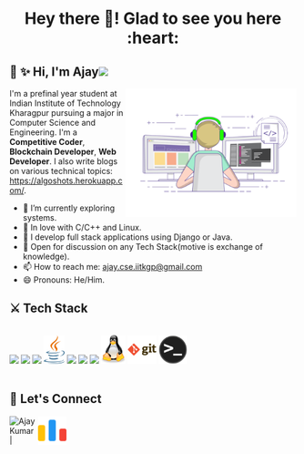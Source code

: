 <h1 align="center">Hey there 👋! Glad to see you here :heart:</h1>

<!--
**ajaykumarr123/ajaykumarr123** is a ✨ _special_ ✨ repository because its `README.md` (this file) appears on your GitHub profile.

Here are some ideas to get you started:

- 🔭 I’m currently working on ...
- 🌱 I’m currently learning ...
- 👯 I’m looking to collaborate on ...
- 🤔 I’m looking for help with ...
- 💬 Ask me about ...
- 📫 How to reach me: ...
- 😄 Pronouns: ...
- ⚡ Fun fact: ...
-->
<!-- ## 🧐 About
 -->

## 👋 ✨ Hi, I'm Ajay<img src="https://github.com/TheDudeThatCode/TheDudeThatCode/blob/master/Assets/Mario_Hello_Big.gif" width="30px">
<img align="right" alt="GIF" src="https://raw.githubusercontent.com/devSouvik/devSouvik/master/gif3.gif" width="300"/>


I'm a prefinal year student at Indian Institute of Technology Kharagpur pursuing a major in Computer Science and Engineering. I'm a **Competitive Coder**, **Blockchain Developer**, **Web Developer**. I also write blogs on various technical topics: https://algoshots.herokuapp.com/.

- 🧐 I’m currently exploring systems.
- 🌱 In love with C/C++ and Linux. 
- 🔭 I develop full stack applications using Django or Java.
- 💬 Open for discussion on any Tech Stack(motive is exchange of knowledge). 
- 📫 How to reach me: ajay.cse.iitkgp@gmail.com
- 😄 Pronouns: He/Him.

## ⚔️ Tech Stack
<br>
    <code><img height="50" src="https://github.com/gilbarbara/logos/blob/master/logos/c.svg"></code>
    <code><img height="50" src="https://github.com/gilbarbara/logos/blob/master/logos/c-plusplus.svg"></code>
    <code><img height="50" src="https://github.com/gilbarbara/logos/blob/master/logos/python.svg"></code>
    <code><img height="50" src="https://github.com/gilbarbara/logos/blob/master/logos/java.svg"></code>
    <code><img height="50" src="https://github.com/gilbarbara/logos/blob/master/logos/django-icon.svg"></code>
    <code><img height="50" src="https://github.com/gilbarbara/logos/blob/master/logos/javascript.svg"></code>
<!--     <code><img height="50" src="https://github.com/gilbarbara/logos/blob/master/logos/react.svg"></code> -->
<!--     <code><img height="50" src="https://github.com/jhipster/jhipster.github.io/blob/master/images/logo/svg/spring-boot.svg"></code> -->
    <code><img height="50" src="https://github.com/gilbarbara/logos/blob/master/logos/mysql.svg"></code>
    <code><img height="50" src="https://github.com/gilbarbara/logos/blob/master/logos/linux-tux.svg"></code>
    <code><img height="50" src="https://raw.githubusercontent.com/github/explore/80688e429a7d4ef2fca1e82350fe8e3517d3494d/topics/git/git.png"></code>
    <code><img height="50" src="https://raw.githubusercontent.com/github/explore/80688e429a7d4ef2fca1e82350fe8e3517d3494d/topics/terminal/terminal.png"></code>
<br><br>

## 💬 Let's Connect
    
<a href="https://www.linkedin.com/in/ajaykumarr123/">
    <img align="left" alt="Ajay Kumar | Linkedin" height="50" width="50" src="https://github.com/gilbarbara/logos/blob/master/logos/linkedin-icon.svg" />
  </a>
  <a href="https://codeforces.com/profile/Lelouch_vi_Britannia">
    <img align="left" alt="ajaykumarr123 | Codeforces" height="50" width="50" src="https://github.com/ajaykumarr123/ajaykumarr123/blob/main/code-forces.svg" />
  </a>
